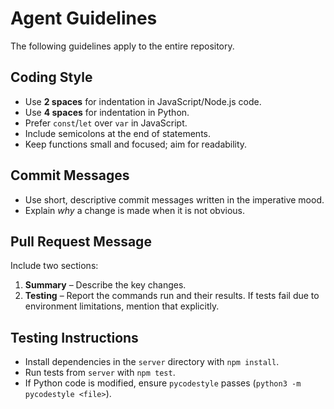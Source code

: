 # Agent Guidelines

The following guidelines apply to the entire repository.

## Coding Style
- Use **2 spaces** for indentation in JavaScript/Node.js code.
- Use **4 spaces** for indentation in Python.
- Prefer `const`/`let` over `var` in JavaScript.
- Include semicolons at the end of statements.
- Keep functions small and focused; aim for readability.

## Commit Messages
- Use short, descriptive commit messages written in the imperative mood.
- Explain *why* a change is made when it is not obvious.

## Pull Request Message
Include two sections:
1. **Summary** – Describe the key changes.
2. **Testing** – Report the commands run and their results. If tests fail due to environment limitations, mention that explicitly.

## Testing Instructions
- Install dependencies in the `server` directory with `npm install`.
- Run tests from `server` with `npm test`.
- If Python code is modified, ensure `pycodestyle` passes (`python3 -m pycodestyle <file>`).

